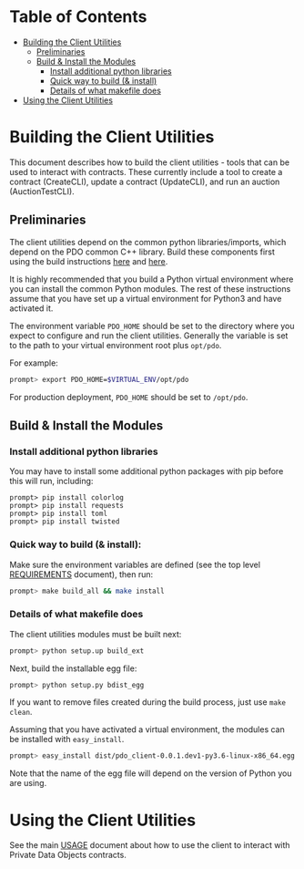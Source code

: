 <!---
Licensed under Creative Commons Attribution 4.0 International License
https://creativecommons.org/licenses/by/4.0/
--->

# Table of Contents

- [Building the Client Utilities](#building)
    - [Preliminaries](#preliminaries)
    - [Build & Install the Modules](#install)
        - [Install additional python libraries](#python)
        - [Quick way to build (& install)](#quick)
        - [Details of what makefile does](#details)
- [Using the Client Utilities](#usage)

# <a name="building">Building the Client Utilities

This document describes how to build the client utilities - tools that can be
used to interact with contracts. These currently include a tool to create a
contract (CreateCLI), update a contract (UpdateCLI), and run an auction
(AuctionTestCLI).

## <a name="preliminaries">Preliminaries

The client utilities depend on the common python libraries/imports, which
depend on the PDO common C++ library. Build these components first using the
build instructions [here](../../common/BUILD.md) and
[here](../../python/BUILD.md).

It is highly recommended that you build a Python virtual environment
where you can install the common Python modules. The rest of these
instructions assume that you have set up a virtual environment for
Python3 and have activated it.

The environment variable ``PDO_HOME`` should be set to the directory where
you expect to configure and run the client utilities. Generally the variable is
set to the path to your virtual environment root plus ``opt/pdo``.

For example:
```bash
prompt> export PDO_HOME=$VIRTUAL_ENV/opt/pdo
```

For production deployment, ``PDO_HOME`` should be set to ``/opt/pdo``.

## <a name="install">Build & Install the Modules

### <a name="python">Install additional python libraries
You may have to install some additional python packages with pip before this
will run, including:
```
prompt> pip install colorlog
prompt> pip install requests
prompt> pip install toml
prompt> pip install twisted
```

### <a name="quick">Quick way to build (& install):

Make sure the environment variables are defined (see the top level
[REQUIREMENTS](../../REQUIREMENTS.md) document), then run:
```bash
prompt> make build_all && make install
```

### <a name="details">Details of what makefile does

The client utilities modules must be built next:

```bash
prompt> python setup.up build_ext
```

Next, build the installable egg file:

```bash
prompt> python setup.py bdist_egg
```

If you want to remove files created during the build process, just use
``make clean``.

Assuming that you have activated a virtual environment, the modules can
be installed with ``easy_install``.

```bash
prompt> easy_install dist/pdo_client-0.0.1.dev1-py3.6-linux-x86_64.egg
```

Note that the name of the egg file will depend on the version of Python
you are using.

# <a name="usage">Using the Client Utilities

See the main [USAGE](../../USAGE.md) document about how to use the client to
interact with Private Data Objects contracts.
